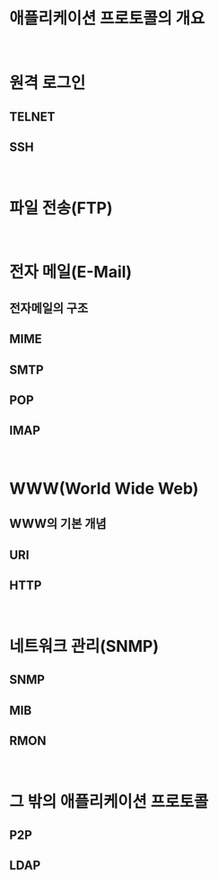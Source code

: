 
# 애플리케이션 프로토콜의 개요
<br/>

# 원격 로그인
## TELNET
## SSH
<br/>

# 파일 전송(FTP)
<br/>

# 전자 메일(E-Mail)
## 전자메일의 구조
## MIME
## SMTP
## POP
## IMAP
<br/>

# WWW(World Wide Web)
## WWW의 기본 개념
## URI
## HTTP
<br/>

# 네트워크 관리(SNMP)
## SNMP
## MIB
## RMON
<br/>

# 그 밖의 애플리케이션 프로토콜
## P2P
## LDAP
